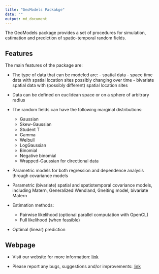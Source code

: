```yaml
---
title: "GeoModels Packakge"
date: ""
output: md_document
---
```


The GeoModels package provides a set of procedures for simulation, estimation and prediction of spatio-temporal random fields.




<!--
<a href="https://www.buymeacoffee.com/samanyougarg"><img src="https://www.buymeacoffee.com/assets/img/custom_images/orange_img.png" alt="Buy Me A Coffee" style="height: 41px !important;width: 174px !important;box-shadow: 0px 3px 2px 0px rgba(190, 190, 190, 0.5) !important;-webkit-box-shadow: 0px 3px 2px 0px rgba(190, 190, 190, 0.5) !important;" target="_blank"></a>

## Live Demo
## [Hanuman](https://samanyougarg.com/hanuman)
![Hanuman](/Screenshots/hanuman.jpg "Hanuman Preview")
-->

## Features

The main features of the package are:

-   The type of data that can be modeled are:
        -     spatial data
        -     space time data with spatial location sites possibly changing over time
        -     bivariate spatial data with (possibly different) spatial location sites

-   Data can be defined on euclidean space or on a sphere of arbitrary radius

-   The random fields can have the following marginal distributions:
    -   Gaussian
    -   Skew-Gaussian
    -   Student T
    -   Gamma
    -   Weibull
    -   LogGaussian
    -   Binomial
    -   Negative binomial
    -   Wrapped-Gaussian for directional data
-   Parametric models for both regression and dependence analysis through covariance models
-   Parametric (bivariate) spatial and spatiotemporal covariance models, including Matern, Generalized Wendland, Gneiting model, bivariate Matern

-   Estimation methods:
    -   Pairwise likelihood (optional parallel computation with OpenCL)
    -   Full likelihood (when feasible)
-   Optimal (linear) prediction


## Webpage

-   Visit our website for more information: [link](https://vmoprojs.github.io/GeoModels-page/)

-   Please report any bugs, suggestions and/or improvements: [link](https://github.com/vmoprojs/GeoModels/issues)